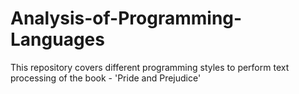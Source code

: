 # Analysis-of-Programming-Languages
This repository covers different programming styles to perform text processing of the book - 'Pride and Prejudice'
